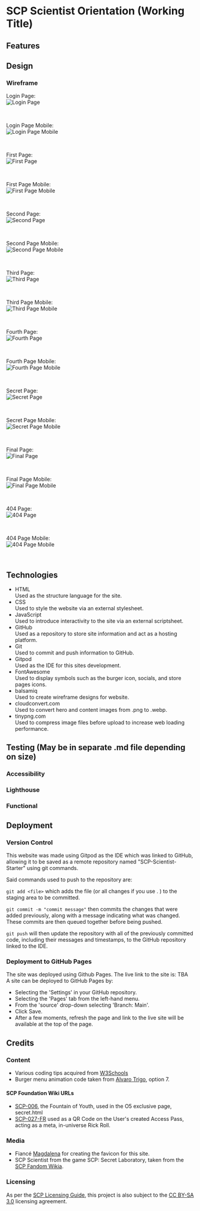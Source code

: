 # SCP Scientist Orientation (Working Title) #

## Features ##

## Design ##
### Wireframe ###

Login Page: <br>
![Login Page](docs/readme_images/Login_Page.png)

<br>

Login Page Mobile: <br>
![Login Page Mobile](docs/readme_images/Login_Page_Mobile.png)

<br>

First Page: <br>
![First Page](docs/readme_images/First_Page.png)

<br>

First Page Mobile: <br>
![First Page Mobile](docs/readme_images/First_Page_Mobile.png)

<br>

Second Page: <br>
![Second Page](docs/readme_images/Second_Page.png)

<br>

Second Page Mobile: <br>
![Second Page Mobile](docs/readme_images/Second_Page_Mobile.png)

<br>

Third Page: <br>
![Third Page](docs/readme_images/Third_Page.png)

<br>

Third Page Mobile: <br>
![Third Page Mobile](docs/readme_images/Third_Page_Mobile.png)

<br>

Fourth Page: <br>
![Fourth Page](docs/readme_images/Fourth_Page.png)

<br>

Fourth Page Mobile: <br>
![Fourth Page Mobile](docs/readme_images/Fourth_Page_Mobile.png)

<br>

Secret Page: <br>
![Secret Page](docs/readme_images/Secret_Page.png)

<br>

Secret Page Mobile: <br>
![Secret Page Mobile](docs/readme_images/Secret_Page_Mobile.png)

<br>

Final Page: <br>
![Final Page](docs/readme_images/Final_Page.png)

<br>

Final Page Mobile: <br>
![Final Page Mobile](docs/readme_images/Final_Page_Mobile.png)

<br>

404 Page: <br>
![404 Page](docs/readme_images/404_Page.png)

<br>

404 Page Mobile: <br>
![404 Page Mobile](docs/readme_images/404_Page_Mobile.png)

<br>

## Technologies ##
- HTML
  <br> Used as the structure language for the site.
- CSS
  <br> Used to style the website via an external stylesheet.
- JavaScript
  <br> Used to introduce interactivity to the site via an external scriptsheet.
- GitHub
  <br> Used as a repository to store site information and act as a hosting platform.
- Git
  <br> Used to commit and push information to GitHub.
- Gitpod
  <br> Used as the IDE for this sites development.
- FontAwesome
  <br> Used to display symbols such as the burger icon, socials, and store pages icons.
- balsamiq
  <br> Used to create wireframe designs for website.
- cloudconvert.com
  <br> Used to convert hero and content images from .png to .webp.
- tinypng.com
  <br> Used to compress image files before upload to increase web loading performance.

## Testing (May be in separate .md file depending on size) ##
### Accessibility ###

### Lighthouse ###

### Functional ###

## Deployment ##
### Version Control ###

This website was made using Gitpod as the IDE which was linked to GitHub, allowing it to be saved as a remote repository named "SCP-Scientist-Starter" using git commands.

Said commands used to push to the repository are:

```git add <file>``` which adds the file (or all changes if you use . ) to the staging area to be committed.

```git commit -m "commit message"``` then commits the changes that were added previously, along with a message indicating what was changed. These commits are then queued together before being pushed.

```git push``` will then update the repository with all of the previously committed code, including their messages and timestamps, to the GitHub repository linked to the IDE.

### Deployment to GitHub Pages ###
The site was deployed using Github Pages. The live link to the site is: TBA
<br>
A site can be deployed to GitHub Pages by:
- Selecting the 'Settings' in your GitHub repository.
- Selecting the 'Pages' tab from the left-hand menu.
- From the 'source' drop-down selecting 'Branch: Main'.
- Click Save.
- After a few moments, refresh the page and link to the live site will be available at the top of the page.

## Credits ##
### Content ###
- Various coding tips acquired from [W3Schools](https://www.w3schools.com/)
- Burger menu animation code taken from [Alvaro Trigo](https://alvarotrigo.com/blog/hamburger-menu-css/), option 7.
#### SCP Foundation Wiki URLs ####
- [SCP-006](https://scp-wiki.wikidot.com/scp-006), the Fountain of Youth, used in the O5 exclusive page, secret.html
- [SCP-027-FR](http://scp-int.wikidot.com/scp-027-fr) used as a QR Code on the User's created Access Pass, acting as a meta, in-universe Rick Roll.
### Media ### 
- Fiancé [Magdalena](https://github.com/Madzikdek) for creating the favicon for this site.
- SCP Scientist from the game SCP: Secret Laboratory, taken from the [SCP Fandom Wikia](https://scp-secret-laboratory-official.fandom.com/wiki/Scientist).
### Licensing ###

As per the [SCP Licensing Guide](https://scp-wiki.wikidot.com/licensing-guide), this project is also subject to the [CC BY-SA 3.0](https://creativecommons.org/licenses/by-sa/3.0/) licensing agreement.
